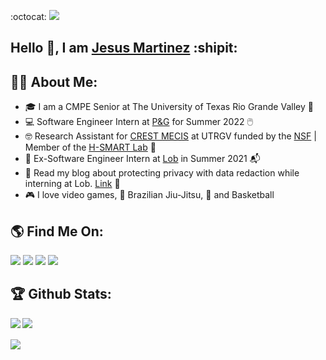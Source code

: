 :octocat:	 ![](https://visitor-badge.laobi.icu/badge?page_id=Martje55555.Martje55555)	

## Hello :wave:, I am [Jesus Martinez](https://martje55555.github.io)  :shipit:

## :technologist:	About Me: 
  * :mortar_board: I am a CMPE Senior at The University of Texas Rio Grande Valley 🎒
  * 💻 Software Engineer Intern at [P&G](https://www.pgcareers.com/internships) for Summer 2022 🖱️
  * :nerd_face:	Research Assistant for [CREST MECIS](https://www.utrgv.edu/innovation/news/news-stories/crest/index.htm) at UTRGV funded by the [NSF](https://www.nsf.gov/awardsearch/showAward?AWD_ID=2112650&HistoricalAwards=false) | Member of the [H-SMART Lab](https://fatemehnazari.weebly.com/members.html) 🚗
  * :incoming_envelope: Ex-Software Engineer Intern at [Lob](https://lob.com) in Summer 2021 :mailbox_with_mail:
  * 👀 Read my blog about protecting privacy with data redaction while interning at Lob. [Link](https://www.lob.com/blog/protecting-privacy-with-data-redaction) 📖
  * :video_game: I love video games, :martial_arts_uniform: Brazilian Jiu-Jitsu, :basketball: and Basketball

## :earth_americas: Find Me On:
[![](https://img.shields.io/badge/GitHub-100000?style=for-the-badge&logo=github&logoColor=white)](https://github.com/Martje55555)
[![](https://img.shields.io/badge/LinkedIn-0077B5?style=for-the-badge&logo=linkedin&logoColor=white)](https://www.linkedin.com/in/jesus-e-martinez)
[![](https://img.shields.io/badge/-LeetCode-FFA116?style=for-the-badge&logo=LeetCode&logoColor=black)](https://leetcode.com/Martje55555/)
[![](https://img.shields.io/badge/Codewars-B1361E?style=for-the-badge&logo=Codewars&logoColor=white)](https://www.codewars.com/users/Martje55555)

## :trophy: Github Stats: 
<!--
![GitHub stats](https://readme-stats-cfgj2cxdy.vercel.app/api?username=Martje55555&count_private=true&show_icons=true&theme=tokyonight)
![Top Langs](https://readme-stats-cfgj2cxdy.vercel.app/api/top-langs/?username=Martje55555&hide=php&theme=tokyonight)
-->

<div>
<a href="https://github-readme-stats.vercel.app/api?username=Martje55555&theme=react">
  <img  align="left" src="https://github-readme-stats.vercel.app/api?username=Martje55555&count_private=true&show_icons=true&theme=react" />
</a>
 <a href="https://github-readme-streak-stats.herokuapp.com/?user=Martje55555&&theme=react">
  <img align="left" src="https://github-readme-streak-stats.herokuapp.com/?user=Martje55555&&theme=react" />
</a>
 <br>
 <br>
<a href="https://github-readme-stats.vercel.app/api/top-langs/?username=Martje55555&hide=php&theme=react">
  <img align="center" src="https://github-readme-stats.vercel.app/api/top-langs/?username=Martje55555&hide=php&theme=react" />
</a>
</div>

